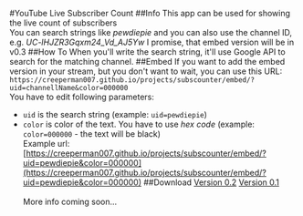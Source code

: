#YouTube Live Subscriber Count
##Info
This app can be used for showing the live count of subscribers<br>
You can search strings like *pewdiepie* and you can also use the channel ID, e.g. *UC-lHJZR3Gqxm24_Vd_AJ5Yw*
I promise, that embed version will be in v0.3
##How To
When you'll write the search string, it'll use Google API to search for the matching channel.
##Embed
If you want to add the embed version in your stream, but you don't want to wait, you can use this URL:<br>
`https://creeperman007.github.io/projects/subscounter/embed/?uid=channellName&color=000000`<br>
You have to edit following parameters:
* `uid` is the search string (example: `uid=pewdiepie`)
* `color` is color of the text. You have to use *hex code* (example: `color=000000` - the text will be black)<br>
Example url: [https://creeperman007.github.io/projects/subscounter/embed/?uid=pewdiepie&color=000000](https://creeperman007.github.io/projects/subscounter/embed/?uid=pewdiepie&color=000000)
##Download
[Version 0.2](https://github.com/Creeperman007/subscounter/releases/tag/v0.2)
[Version 0.1](https://github.com/Creeperman007/subscounter/releases/tag/v0.1)
<br><br>
More info coming soon...
